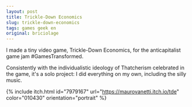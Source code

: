 ```yaml
---
layout: post
title: Trickle-Down Economics
slug: trickle-down-economics
tags: games geek en
original: briciolage
---
```

I made a tiny video game, Trickle-Down Economics, for the anticapitalist game jam #GamesTransformed.

Consistently with the individualistic ideology of Thatcherism celebrated in the game, it's a solo project: I did everything on my own, including the silly music.

{% include itch.html id="7979167" url="https://maurovanetti.itch.io/tde" color="010430" orientation="portrait" %}